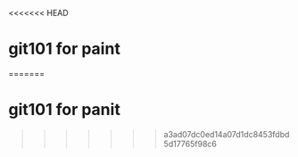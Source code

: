 <<<<<<< HEAD
# git101 for paint
=======
# git101 for panit
>>>>>>> a3ad07dc0ed14a07d1dc8453fdbd5d17765f98c6
